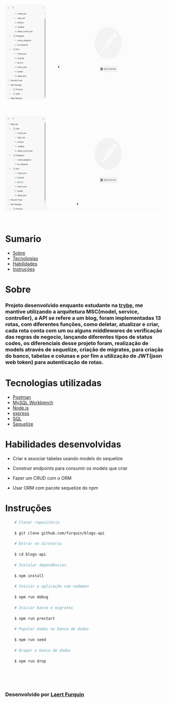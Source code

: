 <div align="center"> 
    <img width="600px" height="300px" align="center"src="./README/VerificacaoPost.gif">
</div>

<br>
<br>
<br>


<div align="center"> 
    <img width="600px" height="300px" align="center"src="./README/VerificacaoToken.gif">
</div>

<br>
<br>

# Sumario
   - [Sobre](#sobre)
   - [Tecnologias](#tecnologias-utilizadas)
   - [Habilidades](#habilidades-desenvolvidas)
   - [Instruções](#instruções)
#

# Sobre

### Projeto desenvolvido enquanto estudante na [trybe](https://www.betrybe.com/formacao-desenvolvimento-web), me mantive utilizando a arquitetura MSC(model, service, controller), a API se refere a um blog, foram implementadas 13 rotas, com diferentes funções, como deletar, atualizar e criar, cada rota conta com um ou alguns middlewares de verificação das regras de negocio, lançando diferentes tipos de status codes, os diferenciais desse projeto foram, realização de models através de sequelize, criação de migrates, para criação do banco, tabelas e colunas e por fim a utilização de JWT(json web token) para autenticação de rotas.

#

# Tecnologias utilizadas
- [Postman](https://www.postman.com/)
- [MySQL Workbench](https://www.mysql.com/products/workbench/)
- [Node.js](https://nodejs.org/en/about/)
- [express](https://expressjs.com/pt-br/)
- [SQL](https://www.w3schools.com/sql/)
- [Sequelize](https://sequelize.org/)
#

# Habilidades desenvolvidas
- Criar e associar tabelas usando models do sequelize
- Construir endpoints para consumir os models que criar
- Fazer um CRUD com o ORM

- Usar ORM com pacote sequelize do npm

#

# Instruções

```bash
    # Clonar repositório

    $ git clone github.com/furquin/blogs-api

    # Entrar no diretório

    $ cd blogs-api

    # Instalar dependências

    $ npm install

    # Iniciar a aplicação com nodemon

    $ npm run debug

    # Iniciar banco e migrates

    $ npm run prestart

    # Popular dados no banco de dados

    $ npm run seed

    # Dropar o banco de dados

    $ npm run drop

```

<br>
<br>
<br>

### Desenvolvido por [Laert Furquin](https://github.com/furquin) 

